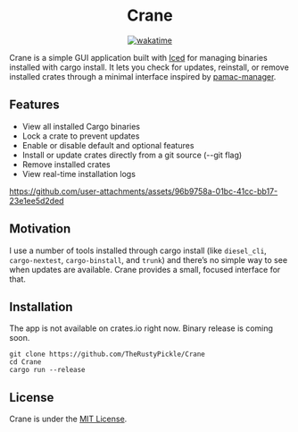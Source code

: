 <div align="center">
<h1>Crane</h1>
<a href="https://wakatime.com/badge/github/TheRustyPickle/Crane"><img src="https://wakatime.com/badge/github/TheRustyPickle/Crane.svg" alt="wakatime"></a>
</div>

Crane is a simple GUI application built with [Iced](https://github.com/iced-rs/iced) for managing binaries installed with cargo install. It lets you check for updates, reinstall, or remove installed crates through a minimal interface inspired by [pamac-manager](https://github.com/manjaro/pamac).

## Features

* View all installed Cargo binaries
* Lock a crate to prevent updates
* Enable or disable default and optional features
* Install or update crates directly from a git source (--git flag)
* Remove installed crates
* View real-time installation logs

https://github.com/user-attachments/assets/96b9758a-01bc-41cc-bb17-23e1ee5d2ded

## Motivation

I use a number of tools installed through cargo install (like `diesel_cli`, `cargo-nextest`, `cargo-binstall`, and `trunk`) and there’s no simple way to see when updates are available. Crane provides a small, focused interface for that.

## Installation

The app is not available on crates.io right now. Binary release is coming soon.

```
git clone https://github.com/TheRustyPickle/Crane
cd Crane
cargo run --release
```

## License

Crane is under the [MIT License](LICENSE).
